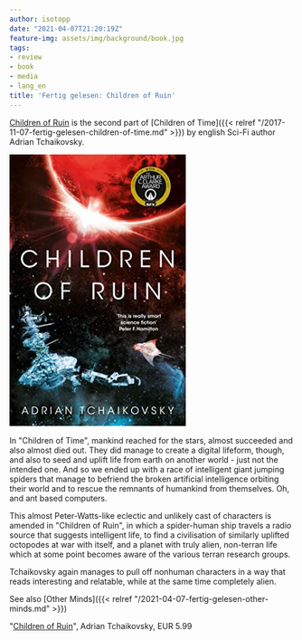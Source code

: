 ```yaml
---
author: isotopp
date: "2021-04-07T21:20:19Z"
feature-img: assets/img/background/book.jpg
tags:
- review
- book
- media
- lang_en
title: 'Fertig gelesen: Children of Ruin'
---
```

[Children of Ruin](https://www.amazon.de/Children-Ruin-Time-Novels-English-ebook/dp/B07KPMJ7V9/) is the second part of [Children of Time]({{< relref "/2017-11-07-fertig-gelesen-children-of-time.md" >}}) by english Sci-Fi author Adrian Tchaikovsky.

[![](/uploads/2021/04/children-of-ruin.jpg)](https://www.amazon.de/Children-Ruin-Time-Novels-English-ebook/dp/B07KPMJ7V9/)

In "Children of Time", mankind reached for the stars, almost succeeded and also almost died out. They did manage to create a digital lifeform, though, and also to seed and uplift life from earth on another world - just not the intended one. And so we ended up with a race of intelligent giant jumping spiders that manage to befriend the broken artificial intelligence orbiting their world and to rescue the remnants of humankind from themselves. Oh, and ant based computers.

This almost Peter-Watts-like eclectic and unlikely cast of characters is amended in "Children of Ruin", in which a spider-human ship travels a radio source that suggests intelligent life, to find a civilisation of similarly uplifted octopodes at war with itself, and a planet with truly alien, non-terran life which at some point becomes aware of the various terran research groups.

Tchaikovsky again manages to pull off nonhuman characters in a way that reads interesting and relatable, while at the same time completely alien.

See also [Other Minds]({{< relref "/2021-04-07-fertig-gelesen-other-minds.md" >}})

"[Children of Ruin](https://www.amazon.de/Children-Ruin-Time-Novels-English-ebook/dp/B07KPMJ7V9/)", Adrian Tchaikovsky, EUR 5.99
